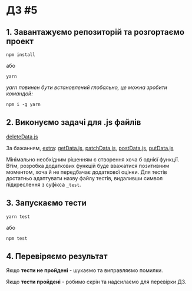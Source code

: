 # ДЗ #5

## 1. Завантажуємо репозиторій та розгортаємо проект

`npm install`

або

`yarn`

*yarn повинен бути встановлений глобально, це можна зробити командой:*

`npm i -g yarn`

## 2. Виконуємо задачі для .js файлів

[deleteData.js](src%2FdeleteData.js)

За бажанням, [extra](src%2Fextra): [getData.js](src%2Fextra%2FgetData.js),
[patchData.js](src%2Fextra%2FpatchData.js),
[postData.js](src%2Fextra%2FpostData.js),
[putData.js](src%2Fextra%2FputData.js)

Мінімально необхідним рішенням є створення хоча б однієї функції. Втім, розробка додаткових функцій буде вважатися
позитивним моментом, хоча й не передбачає додаткової оцінки. Для тестів достатньо адаптувати назву файлу тестів,
видаливши символ підкреслення з суфікса `_test`.

## 3. Запускаємо тести

`yarn test`

або

`npm test`

## 4. Перевіряємо результат

Якщо **тести не пройдені** - шукаємо та виправляємо помилки.

Якщо **тести пройдені** - робимо скрін та надсилаємо для перевірки ДЗ.
